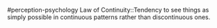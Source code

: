 #perception-psychology 
Law of Continuity::Tendency to see things as simply possible in continuous patterns rather than discontinuous ones.
<!--SR:!2024-02-05,3,250-->